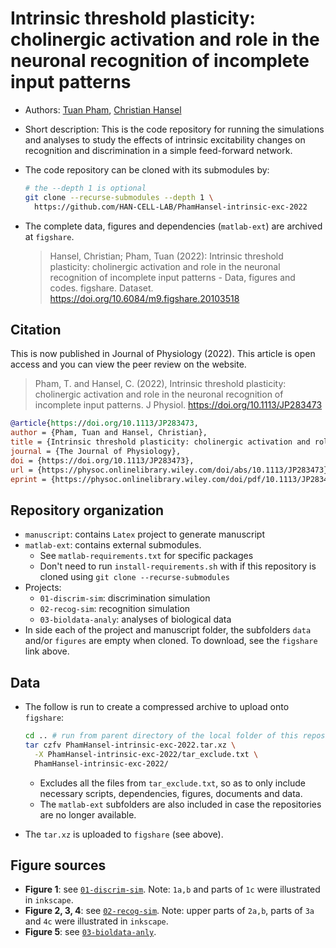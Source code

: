 # Intrinsic threshold plasticity: cholinergic activation and role in the neuronal recognition of incomplete input patterns

- Authors: [Tuan Pham](https://github.com/tuanpham96), [Christian Hansel](http://www.hansellab-uchicago.com/)
- Short description: This is the code repository for running the simulations and analyses to study the effects of intrinsic excitability changes on recognition and discrimination in a simple feed-forward network.
- The code repository can be cloned with its submodules by:

  ``` bash
  # the --depth 1 is optional 
  git clone --recurse-submodules --depth 1 \
    https://github.com/HAN-CELL-LAB/PhamHansel-intrinsic-exc-2022
  ```

- The complete data, figures and dependencies (`matlab-ext`) are archived at `figshare`.

  > Hansel, Christian; Pham, Tuan (2022): Intrinsic threshold plasticity: cholinergic activation and role in the neuronal recognition of incomplete input patterns - Data, figures and codes. figshare. Dataset. https://doi.org/10.6084/m9.figshare.20103518 

## Citation

This is now published in Journal of Physiology (2022). This article is open access and you can view the peer review on the website.

> Pham, T. and Hansel, C. (2022), Intrinsic threshold plasticity: cholinergic activation and role in the neuronal recognition of incomplete input patterns. J Physiol. https://doi.org/10.1113/JP283473

``` bib
@article{https://doi.org/10.1113/JP283473,
author = {Pham, Tuan and Hansel, Christian},
title = {Intrinsic threshold plasticity: cholinergic activation and role in the neuronal recognition of incomplete input patterns},
journal = {The Journal of Physiology},
doi = {https://doi.org/10.1113/JP283473},
url = {https://physoc.onlinelibrary.wiley.com/doi/abs/10.1113/JP283473},
eprint = {https://physoc.onlinelibrary.wiley.com/doi/pdf/10.1113/JP283473},
```

## Repository organization

- `manuscript`: contains `Latex` project to generate manuscript
- `matlab-ext`: contains external submodules.
  - See `matlab-requirements.txt` for specific packages
  - Don't need to run `install-requirements.sh` with if this repository is cloned using `git clone --recurse-submodules`
- Projects:
  - `01-discrim-sim`: discrimination simulation
  - `02-recog-sim`: recognition simulation
  - `03-bioldata-analy`: analyses of biological data
- In side each of the project and manuscript folder, the subfolders `data` and/or `figures` are empty when cloned. To download, see the `figshare` link above. 

## Data

- The follow is run to create a compressed archive to upload onto `figshare`:

  ``` bash
  cd .. # run from parent directory of the local folder of this repository
  tar czfv PhamHansel-intrinsic-exc-2022.tar.xz \
    -X PhamHansel-intrinsic-exc-2022/tar_exclude.txt \
    PhamHansel-intrinsic-exc-2022/
  ```

  - Excludes all the files from `tar_exclude.txt`, so as to only include necessary scripts, dependencies, figures, documents and data.
  - The `matlab-ext` subfolders are also included in case the repositories are no longer available.
- The `tar.xz` is uploaded to `figshare` (see above).

## Figure sources

- **Figure 1**: see [`01-discrim-sim`](01-discrim-sim/README.md). Note: `1a,b` and parts of `1c` were illustrated in `inkscape`.
- **Figure 2, 3, 4**: see [`02-recog-sim`](02-recog-sim/README.md). Note: upper parts of `2a,b`, parts of `3a` and `4c` were illustrated in `inkscape`.
- **Figure 5**: see [`03-bioldata-anly`](03-bioldata-anly/README.md).

